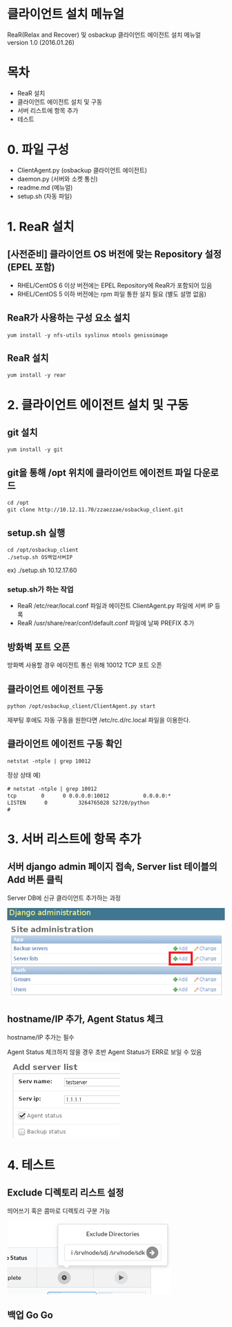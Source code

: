 # 클라이언트 설치 메뉴얼

ReaR(Relax and Recover) 및 osbackup 클라이언트 에이전트 설치 메뉴얼<br>
version 1.0 (2016.01.26)

# 목차

- ReaR 설치
- 클라이언트 에이전트 설치 및 구동
- 서버 리스트에 항목 추가
- 테스트

# 0. 파일 구성

- ClientAgent.py (osbackup 클라이언트 에이전트)
- daemon.py (서버와 소켓 통신)
- readme.md (메뉴얼)
- setup.sh (자동 파일)

# 1. ReaR 설치

## [사전준비] 클라이언트 OS 버전에 맞는 Repository 설정 (EPEL 포함)

- RHEL/CentOS 6 이상 버전에는 EPEL Repository에 ReaR가 포함되어 있음
- RHEL/CentOS 5 이하 버전에는 rpm 파일 통한 설치 필요 (별도 설명 없음)

## ReaR가 사용하는 구성 요소 설치

```
yum install -y nfs-utils syslinux mtools genisoimage
```

## ReaR 설치

```
yum install -y rear
```

# 2. 클라이언트 에이전트 설치 및 구동

## git 설치

```
yum install -y git
```

## git을 통해 /opt 위치에 클라이언트 에이전트 파일 다운로드

```
cd /opt
git clone http://10.12.11.70/zzaezzae/osbackup_client.git
```

## setup.sh 실행

```
cd /opt/osbackup_client
./setup.sh OS백업서버IP 
```

ex) ./setup.sh 10.12.17.60

### setup.sh가 하는 작업

- ReaR /etc/rear/local.conf 파일과 에이전트 ClientAgent.py 파일에 서버 IP 등록
- ReaR /usr/share/rear/conf/default.conf 파일에 날짜 PREFIX 추가

## 방화벽 포트 오픈

방화벽 사용할 경우 에이전트 통신 위해 10012 TCP 포트 오픈

## 클라이언트 에이전트 구동

```
python /opt/osbackup_client/ClientAgent.py start
```

재부팅 후에도 자동 구동을 원한다면 /etc/rc.d/rc.local 파일을 이용한다.

## 클라이언트 에이전트 구동 확인

```
netstat -ntple | grep 10012
```

정상 상태 예)

```
# netstat -ntple | grep 10012
tcp        0      0 0.0.0.0:10012           0.0.0.0:*               LISTEN      0          3264765028 52720/python        
# 
```

# 3. 서버 리스트에 항목 추가

## 서버 django admin 페이지 접속, Server list 테이블의 Add 버튼 클릭

Server DB에 신규 클라이언트 추가하는 과정

![Screen Shot](images/01.png)

## hostname/IP 추가, Agent Status 체크

hostname/IP 추가는 필수

Agent Status 체크하지 않을 경우 초반 Agent Status가 ERR로 보일 수 있음

![Screen Shot](images/02.png)

# 4. 테스트

## Exclude 디렉토리 리스트 설정

띄어쓰기 혹은 콤마로 디렉토리 구분 가능

![Screen Shot](images/03.png)

## 백업 Go Go

